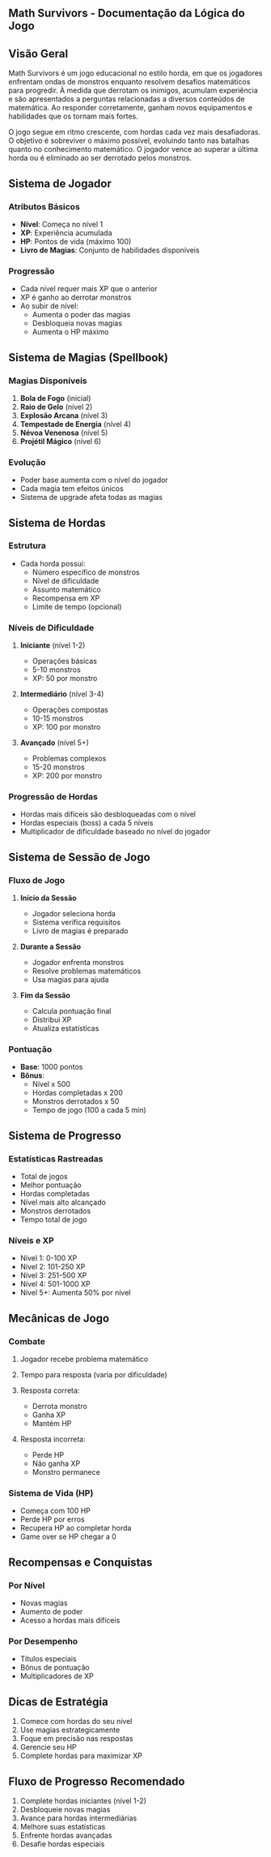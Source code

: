 ## Math Survivors - Documentação da Lógica do Jogo

## Visão Geral
Math Survivors é um jogo educacional no estilo horda, em que os jogadores enfrentam ondas de monstros enquanto resolvem desafios matemáticos para progredir. À medida que derrotam os inimigos, acumulam experiência e são apresentados a perguntas relacionadas a diversos conteúdos de matemática. Ao responder corretamente, ganham novos equipamentos e habilidades que os tornam mais fortes.

O jogo segue em ritmo crescente, com hordas cada vez mais desafiadoras. O objetivo é sobreviver o máximo possível, evoluindo tanto nas batalhas quanto no conhecimento matemático. O jogador vence ao superar a última horda ou é eliminado ao ser derrotado pelos monstros.


## Sistema de Jogador

### Atributos Básicos

- **Nível**: Começa no nível 1
- **XP**: Experiência acumulada
- **HP**: Pontos de vida (máximo 100)
- **Livro de Magias**: Conjunto de habilidades disponíveis

### Progressão

- Cada nível requer mais XP que o anterior
- XP é ganho ao derrotar monstros
- Ao subir de nível:
  - Aumenta o poder das magias
  - Desbloqueia novas magias
  - Aumenta o HP máximo

## Sistema de Magias (Spellbook)

### Magias Disponíveis

1. **Bola de Fogo** (inicial)
2. **Raio de Gelo** (nível 2)
3. **Explosão Arcana** (nível 3)
4. **Tempestade de Energia** (nível 4)
5. **Névoa Venenosa** (nível 5)
6. **Projétil Mágico** (nível 6)

### Evolução

- Poder base aumenta com o nível do jogador
- Cada magia tem efeitos únicos
- Sistema de upgrade afeta todas as magias

## Sistema de Hordas

### Estrutura

- Cada horda possui:
  - Número específico de monstros
  - Nível de dificuldade
  - Assunto matemático
  - Recompensa em XP
  - Limite de tempo (opcional)

### Níveis de Dificuldade

1. **Iniciante** (nível 1-2)

   - Operações básicas
   - 5-10 monstros
   - XP: 50 por monstro

2. **Intermediário** (nível 3-4)

   - Operações compostas
   - 10-15 monstros
   - XP: 100 por monstro

3. **Avançado** (nível 5+)
   - Problemas complexos
   - 15-20 monstros
   - XP: 200 por monstro

### Progressão de Hordas

- Hordas mais difíceis são desbloqueadas com o nível
- Hordas especiais (boss) a cada 5 níveis
- Multiplicador de dificuldade baseado no nível do jogador

## Sistema de Sessão de Jogo

### Fluxo de Jogo

1. **Início da Sessão**

   - Jogador seleciona horda
   - Sistema verifica requisitos
   - Livro de magias é preparado

2. **Durante a Sessão**

   - Jogador enfrenta monstros
   - Resolve problemas matemáticos
   - Usa magias para ajuda

3. **Fim da Sessão**
   - Calcula pontuação final
   - Distribui XP
   - Atualiza estatísticas

### Pontuação

- **Base**: 1000 pontos
- **Bônus**:
  - Nível x 500
  - Hordas completadas x 200
  - Monstros derrotados x 50
  - Tempo de jogo (100 a cada 5 min)

## Sistema de Progresso

### Estatísticas Rastreadas

- Total de jogos
- Melhor pontuação
- Hordas completadas
- Nível mais alto alcançado
- Monstros derrotados
- Tempo total de jogo

### Níveis e XP

- Nível 1: 0-100 XP
- Nível 2: 101-250 XP
- Nível 3: 251-500 XP
- Nível 4: 501-1000 XP
- Nível 5+: Aumenta 50% por nível

## Mecânicas de Jogo

### Combate

1. Jogador recebe problema matemático
2. Tempo para resposta (varia por dificuldade)
3. Resposta correta:

   - Derrota monstro
   - Ganha XP
   - Mantém HP

4. Resposta incorreta:
   - Perde HP
   - Não ganha XP
   - Monstro permanece

### Sistema de Vida (HP)

- Começa com 100 HP
- Perde HP por erros
- Recupera HP ao completar horda
- Game over se HP chegar a 0

## Recompensas e Conquistas

### Por Nível

- Novas magias
- Aumento de poder
- Acesso a hordas mais difíceis

### Por Desempenho

- Títulos especiais
- Bônus de pontuação
- Multiplicadores de XP

## Dicas de Estratégia

1. Comece com hordas do seu nível
2. Use magias estrategicamente
3. Foque em precisão nas respostas
4. Gerencie seu HP
5. Complete hordas para maximizar XP

## Fluxo de Progresso Recomendado

1. Complete hordas iniciantes (nível 1-2)
2. Desbloqueie novas magias
3. Avance para hordas intermediárias
4. Melhore suas estatísticas
5. Enfrente hordas avançadas
6. Desafie hordas especiais
